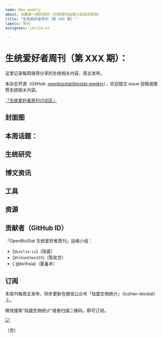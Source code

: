 ```yaml
---
name: New weekly
about: 创建新一期的周刊（仅限周刊运维小组成员使用）
title: "生统爱好者周刊（第 XXX 期）"
labels: 周刊
assignees: Leslie-Lu

---
```


# 生统爱好者周刊（第 XXX 期）：

这里记录每周值得分享的生统相关内容，周五发布。

本杂志开源（GitHub: [openbiostat/biostat-weekly](https://github.com/openbiostat/biostat-weekly)），欢迎提交 issue 投稿或推荐生统相关内容。

[「生统爱好者周刊讨论区」](https://github.com/openbiostat/biostat-weekly/discussions)

## 封面图

## 本周话题：

## 生统研究

## 博文资讯

## 工具

## 资源

## 贡献者（GitHub ID）

「OpenBioStat 生统爱好者周刊」运维小组：

- [`@Leslie-Lu`]（陆震）
- [`@YihanChen325`]（陈奕含）
- [`@kirihsia]（夏鑫辛）

## 订阅

本周刊每周五发布，同步更新在微信公众号「陆震生物统计」（luzhen-biostat）上。

微信搜索“陆震生物统计”或者扫描二维码，即可订阅。

![](https://cdn.jsdelivr.net/gh/Leslie-Lu/WeChatOfficialAccount/img_2025/qrcode_for_gh_395f59db8b4c_258.jpg)

（完）
